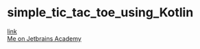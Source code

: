 # simple_tic_tac_toe_using_Kotlin
[link](https://hyperskill.org/projects/123)
<br>[Me on Jetbrains Academy](https://hyperskill.org/profile/245202926)
